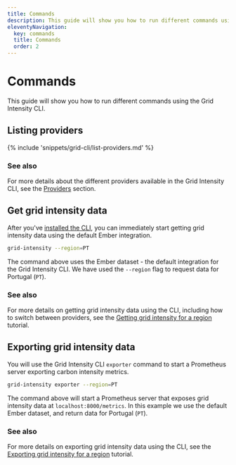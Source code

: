 ```yaml
---
title: Commands
description: This guide will show you how to run different commands using the Grid Intensity CLI.
eleventyNavigation:
  key: commands
  title: Commands
  order: 2
---
```


# Commands

This guide will show you how to run different commands using the Grid Intensity CLI.

## Listing providers

{% include 'snippets/grid-cli/list-providers.md' %}

### See also

For more details about the different providers available in the Grid Intensity CLI, see the [Providers](/grid-intensity-cli/explainer/providers/) section.

## Get grid intensity data

After you've [installed the CLI](/grid-intensity-cli/installation/), you can immediately start getting grid intensity data using the default Ember integration.

```bash
grid-intensity --region=PT
```

The command above uses the Ember dataset - the default integration for the Grid Intensity CLI. We have used the `--region` flag to request data for Portugal (`PT`).

### See also

For more details on getting grid intensity data using the CLI, including how to switch between providers, see the [Getting grid intensity for a region](/grid-intensity-cli/tutorials/getting-grid-intensity/) tutorial.

## Exporting grid intensity data

You will use the Grid Intensity CLI `exporter` command to start a Prometheus server exporting carbon intensity metrics.

```bash
grid-intensity exporter --region=PT
```

The command above will start a Prometheus server that exposes grid intensity data at `localhost:8000/metrics`. In this example we use the default Ember dataset, and return data for Portugal (`PT`).

### See also

For more details on exporting grid intensity data using the CLI, see the [Exporting grid intensity for a region](/grid-intensity-cli/tutorials/exporting-grid-intensity/) tutorial.
